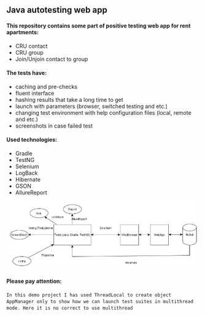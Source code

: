 ## Java autotesting web app

#### This repository contains some part of positive testing web app for rent apartments:
-	CRU contact
-	CRU group
-	Join/Unjoin contact to group

#### The tests have:
*	caching and pre-checks
*	fluent interface
*	hashing results that take a long time to get
*	launch with parameters (browser, switched testing and etc.)
*	changing test environment with help configuration files (local, remote and etc.)
*	screenshots in case failed test

#### Used technologies:
-	Gradle
-	TestNG
-	Selenium
-	LogBack
-	Hibernate
-	GSON
-	AllureReport

![architecture scheme](https://github.com/skifzp/lodging/blob/master/architecture.jpg)

#### Please pay attention:
`In this demo project I has used ThreadLocal to create object AppManager only to show how we can launch test suites in multithread mode. Here it is no correct to use multithread`
